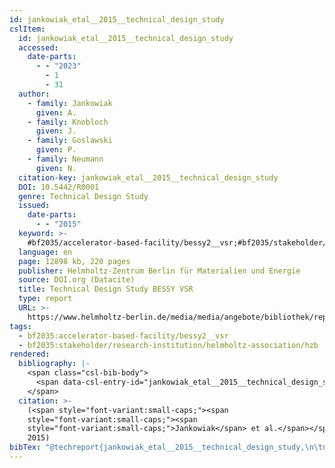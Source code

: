 ```yaml
---
id: jankowiak_etal__2015__technical_design_study
cslItem:
  id: jankowiak_etal__2015__technical_design_study
  accessed:
    date-parts:
      - - "2023"
        - 1
        - 31
  author:
    - family: Jankowiak
      given: A.
    - family: Knobloch
      given: J.
    - family: Goslawski
      given: P.
    - family: Neumann
      given: N.
  citation-key: jankowiak_etal__2015__technical_design_study
  DOI: 10.5442/R0001
  genre: Technical Design Study
  issued:
    date-parts:
      - - "2015"
  keyword: >-
    #bf2035/accelerator-based-facility/bessy2__vsr;#bf2035/stakeholder/research-institution/helmholtz-association/hzb
  language: en
  page: 12898 kb, 220 pages
  publisher: Helmholtz-Zentrum Berlin für Materialien und Energie
  source: DOI.org (Datacite)
  title: Technical Design Study BESSY VSR
  type: report
  URL: >-
    https://www.helmholtz-berlin.de/media/media/angebote/bibliothek/reports/r0001-bessy-vsr-tds.pdf
tags:
  - bf2035:accelerator-based-facility/bessy2__vsr
  - bf2035:stakeholder/research-institution/helmholtz-association/hzb
rendered:
  bibliography: |-
    <span class="csl-bib-body">
      <span data-csl-entry-id="jankowiak_etal__2015__technical_design_study" class="csl-entry"><span class='author-bib'>Jankowiak, Knobloch, J., Goslawski, P., &#38; Neumann, N.</span>. <span class='date-bib'>(2015)</span>. <span class='title'><i><b><span style="font-style:normal;">Technical Design Study BESSY VSR</span></b></i></span> (S. 12898 kb, 220 pages) [Technical Design Study]. Helmholtz-Zentrum Berlin für Materialien und Energie. <span class='URL'><a href='https://doi.org/10.5442/R0001'>LINK</a></span></span>
    </span>
  citation: >-
    (<span style="font-variant:small-caps;"><span
    style="font-variant:small-caps;"><span
    style="font-variant:small-caps;">Jankowiak</span> et al.</span></span>,
    2015)
bibTex: "@techreport{jankowiak_etal__2015__technical_design_study,\n\tnote = {[Online; accessed 2023-01-31]},\n\tauthor = {Jankowiak, A. and Knobloch, J. and Goslawski, P. and Neumann, N.},\n\tdoi = {10.5442/R0001},\n\tyear = {2015},\n\tpages = {12898 kb, 220 pages},\n\tinstitution = {Helmholtz-Zentrum Berlin f{\\\" u}r Materialien und Energie},\n\ttitle = {Technical {Design} {Study} {BESSY} {VSR}},\n\ttype = {Technical {Design} {Study}},\n\turl = {https://www.helmholtz-berlin.de/media/media/angebote/bibliothek/reports/r0001-bessy-vsr-tds.pdf},\n}\n\n"
---
```

